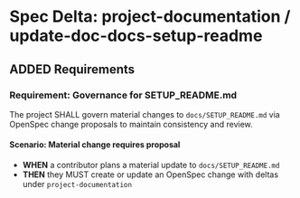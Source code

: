# Spec Delta: project-documentation / update-doc-docs-setup-readme

## ADDED Requirements

### Requirement: Governance for SETUP_README.md

The project SHALL govern material changes to `docs/SETUP_README.md` via OpenSpec change proposals to maintain consistency and review.

#### Scenario: Material change requires proposal

- **WHEN** a contributor plans a material update to `docs/SETUP_README.md`
- **THEN** they MUST create or update an OpenSpec change with deltas under `project-documentation`
